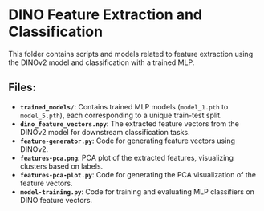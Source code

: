 # DINO Feature Extraction and Classification

This folder contains scripts and models related to feature extraction using the DINOv2 model and classification with a trained MLP.

## Files:
- **`trained_models/`**: Contains trained MLP models (`model_1.pth` to `model_5.pth`), each corresponding to a unique train-test split.
- **`dino_feature_vectors.npy`**: The extracted feature vectors from the DINOv2 model for downstream classification tasks.
- **`feature-generator.py`**: Code for generating feature vectors using DINOv2.
- **`features-pca.png`**: PCA plot of the extracted features, visualizing clusters based on labels.
- **`features-pca-plot.py`**: Code for generating the PCA visualization of the feature vectors.
- **`model-training.py`**: Code for training and evaluating MLP classifiers on DINO feature vectors.
